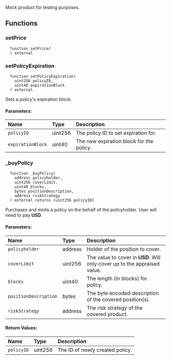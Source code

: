 Mock product for testing purposes.


## Functions
### setPrice
```solidity
  function setPrice(
  ) external
```




### setPolicyExpiration
```solidity
  function setPolicyExpiration(
    uint256 policyID,
    uint40 expirationBlock
  ) external
```
Sets a policy's expiration block.


#### Parameters:
| Name | Type | Description                                                          |
| :--- | :--- | :------------------------------------------------------------------- |
|`policyID` | uint256 | The policy ID to set expiration for.
|`expirationBlock` | uint40 | The new expiration block for the policy.

### _buyPolicy
```solidity
  function _buyPolicy(
    address policyholder,
    uint256 coverLimit,
    uint40 blocks,
    bytes positionDescription,
    address riskStrategy
  ) external returns (uint256 policyID)
```
Purchases and mints a policy on the behalf of the policyholder.
User will need to pay **USD**.


#### Parameters:
| Name | Type | Description                                                          |
| :--- | :--- | :------------------------------------------------------------------- |
|`policyholder` | address | Holder of the position to cover.
|`coverLimit` | uint256 | The value to cover in **USD**. Will only cover up to the appraised value.
|`blocks` | uint40 | The length (in blocks) for policy.
|`positionDescription` | bytes | The byte encoded description of the covered position(s).
|`riskStrategy` | address | The risk strategy of the covered product.

#### Return Values:
| Name                           | Type          | Description                                                                  |
| :----------------------------- | :------------ | :--------------------------------------------------------------------------- |
|`policyID`| uint256 | The ID of newly created policy.
